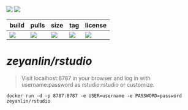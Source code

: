 ![](https://img.shields.io/badge/Rstudio-Server-blue.svg?style=plastic)
[![](https://img.shields.io/travis/linzeyan/rstudio.svg?style=plastic)](https://travis-ci.org/linzeyan/rstudio)

build          | pulls        | size      | tag         |    license
-------------- | ------------ | --------- | ----------- | --------------
[![](https://img.shields.io/docker/automated/zeyanlin/rstudio.svg?style=plastic)](https://hub.docker.com/r/zeyanlin/rstudio/builds)   | [![](https://img.shields.io/docker/pulls/zeyanlin/rstudio.svg?style=plastic)](https://hub.docker.com/r/zeyanlin/rstudio/)  |[![](https://images.microbadger.com/badges/image/zeyanlin/rstudio.svg)](https://microbadger.com/images/zeyanlin/rstudio)| [![](https://images.microbadger.com/badges/version/zeyanlin/rstudio.svg)](https://microbadger.com/images/zeyanlin/rstudio) |  [![](https://images.microbadger.com/badges/license/zeyanlin/rstudio.svg)](https://microbadger.com/images/zeyanlin/rstudio)| 

# *zeyanlin/rstudio*

>Visit localhost:8787 in your browser and log in with username:password as rstudio:rstudio or customize.

    docker run -d -p 8787:8787 -e USER=username -e PASSWORD=password zeyanlin/rstudio
